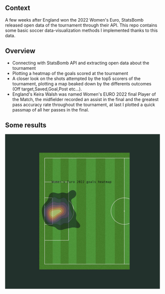 ## Context
A few weeks after England won the 2022 Women's Euro, StatsBomb released open data of the tournament through their API. This repo contains some basic soccer data-visualization methods I implemented thanks to this data.

## Overview

- Connecting with StatsBomb API and extracting open data about the tournament
- Plotting a heatmap of the goals scored at the tournament
- A closer look on the shots attempted by the top5 scorers of the tournament, plotting a map beaked down by the differents outcomes (Off target,Saved,Goal,Post etc...).
- England's Keira Walsh was named Women's EURO 2022 final Player of the Match, the midfielder recorded an assist in the final and the greatest pass accuracy rate throughout the tournament, at last I plotted a quick passmap of all her passes in the final.


## Some results

![alt text](heatmap.jpg "heatmap")
